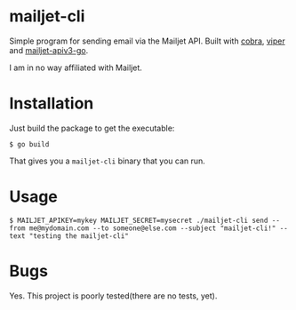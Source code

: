 # mailjet-cli

Simple program for sending email via the Mailjet API. Built with [cobra](https://github.com/spf13/cobra),
[viper](https://github.com/spf13/viper) and [mailjet-apiv3-go](https://github.com/mailjet/mailjet-apiv3-go).

I am in no way affiliated with Mailjet.

# Installation
Just build the package to get the executable:

`$ go build`

That gives you a `mailjet-cli` binary that you can run.

# Usage
`$ MAILJET_APIKEY=mykey MAILJET_SECRET=mysecret ./mailjet-cli send --from me@mydomain.com --to someone@else.com
--subject "mailjet-cli!" --text "testing the mailjet-cli" `

# Bugs
Yes. This project is poorly tested(there are no tests, yet).